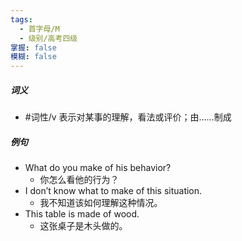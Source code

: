 ```yaml
---
tags:
  - 首字母/M
  - 级别/高考四级
掌握: false
模糊: false
---
```

##### 词义
- #词性/v  表示对某事的理解，看法或评价；由……制成
##### 例句
- What do you make of his behavior?
	- 你怎么看他的行为？
- I don’t know what to make of this situation.
	- 我不知道该如何理解这种情况。
- This table is made of wood.
	- 这张桌子是木头做的。